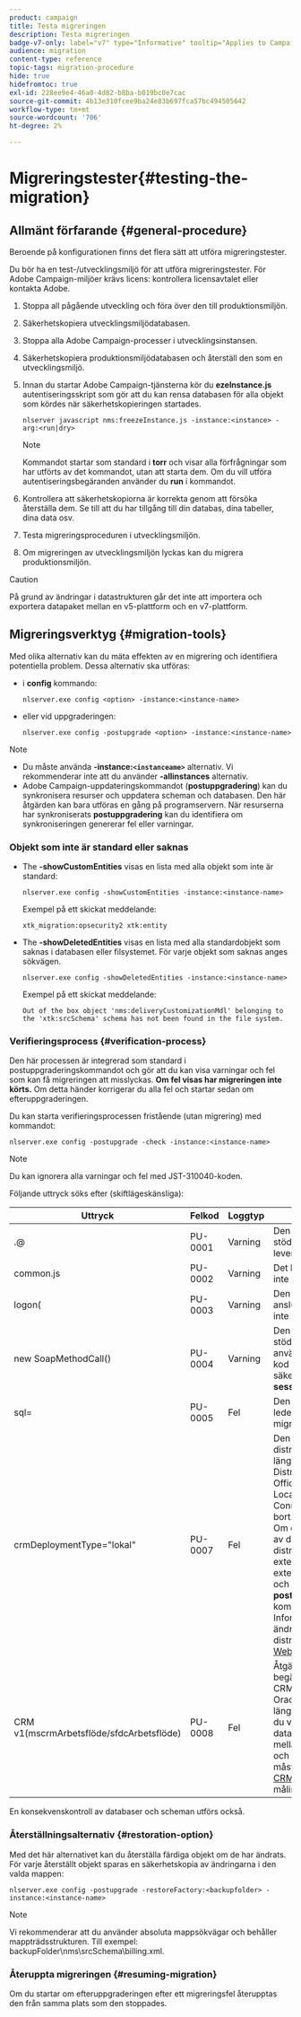 ```yaml
---
product: campaign
title: Testa migreringen
description: Testa migreringen
badge-v7-only: label="v7" type="Informative" tooltip="Applies to Campaign Classic v7 only"
audience: migration
content-type: reference
topic-tags: migration-procedure
hide: true
hidefromtoc: true
exl-id: 228ee9e4-46a0-4d82-b8ba-b019bc0e7cac
source-git-commit: 4b13e310fcee9ba24e83b697fca57bc494505642
workflow-type: tm+mt
source-wordcount: '706'
ht-degree: 2%

---
```


# Migreringstester{#testing-the-migration}



## Allmänt förfarande {#general-procedure}

Beroende på konfigurationen finns det flera sätt att utföra migreringstester.

Du bör ha en test-/utvecklingsmiljö för att utföra migreringstester. För Adobe Campaign-miljöer krävs licens: kontrollera licensavtalet eller kontakta Adobe.

1. Stoppa all pågående utveckling och föra över den till produktionsmiljön.
1. Säkerhetskopiera utvecklingsmiljödatabasen.
1. Stoppa alla Adobe Campaign-processer i utvecklingsinstansen.
1. Säkerhetskopiera produktionsmiljödatabasen och återställ den som en utvecklingsmiljö.
1. Innan du startar Adobe Campaign-tjänsterna kör du **ezeInstance.js** autentiseringsskript som gör att du kan rensa databasen för alla objekt som kördes när säkerhetskopieringen startades.

   ```
   nlserver javascript nms:freezeInstance.js -instance:<instance> -arg:<run|dry>
   ```

   >[!NOTE]
   >
   >Kommandot startar som standard i **torr** och visar alla förfrågningar som har utförts av det kommandot, utan att starta dem. Om du vill utföra autentiseringsbegäranden använder du **run** i kommandot.

1. Kontrollera att säkerhetskopiorna är korrekta genom att försöka återställa dem. Se till att du har tillgång till din databas, dina tabeller, dina data osv.
1. Testa migreringsproceduren i utvecklingsmiljön.
1. Om migreringen av utvecklingsmiljön lyckas kan du migrera produktionsmiljön.

>[!CAUTION]
>
>På grund av ändringar i datastrukturen går det inte att importera och exportera datapaket mellan en v5-plattform och en v7-plattform.


## Migreringsverktyg {#migration-tools}

Med olika alternativ kan du mäta effekten av en migrering och identifiera potentiella problem. Dessa alternativ ska utföras:

* i **config** kommando:

   ```
   nlserver.exe config <option> -instance:<instance-name>
   ```

* eller vid uppgraderingen:

   ```
   nlserver.exe config -postupgrade <option> -instance:<instance-name>
   ```

>[!NOTE]
>
>* Du måste använda **-instance:`<instanceame>`** alternativ. Vi rekommenderar inte att du använder **-allinstances** alternativ.
>* Adobe Campaign-uppdateringskommandot (**postuppgradering**) kan du synkronisera resurser och uppdatera scheman och databasen. Den här åtgärden kan bara utföras en gång på programservern. När resurserna har synkroniserats **postuppgradering** kan du identifiera om synkroniseringen genererar fel eller varningar.


### Objekt som inte är standard eller saknas

* The **-showCustomEntities** visas en lista med alla objekt som inte är standard:

   ```
   nlserver.exe config -showCustomEntities -instance:<instance-name>
   ```

   Exempel på ett skickat meddelande:

   ```
   xtk_migration:opsecurity2 xtk:entity
   ```

* The **-showDeletedEntities** visas en lista med alla standardobjekt som saknas i databasen eller filsystemet. För varje objekt som saknas anges sökvägen.

   ```
   nlserver.exe config -showDeletedEntities -instance:<instance-name>
   ```

   Exempel på ett skickat meddelande:

   ```
   Out of the box object 'nms:deliveryCustomizationMdl' belonging to the 'xtk:srcSchema' schema has not been found in the file system.
   ```

### Verifieringsprocess {#verification-process}

Den här processen är integrerad som standard i postuppgraderingskommandot och gör att du kan visa varningar och fel som kan få migreringen att misslyckas. **Om fel visas har migreringen inte körts.** Om detta händer korrigerar du alla fel och startar sedan om efteruppgraderingen.

Du kan starta verifieringsprocessen fristående (utan migrering) med kommandot:

```
nlserver.exe config -postupgrade -check -instance:<instance-name>
```

>[!NOTE]
>
>Du kan ignorera alla varningar och fel med JST-310040-koden.

Följande uttryck söks efter (skiftlägeskänsliga):

<table> 
 <thead> 
  <tr> 
   <th> Uttryck<br /> </th> 
   <th> Felkod<br /> </th> 
   <th> Loggtyp<br /> </th> 
   <th> Kommentarer<br /> </th> 
  </tr> 
 </thead> 
 <tbody> 
  <tr> 
   <td> .@<br /> </td> 
   <td> PU-0001<br /> </td> 
   <td> Varning<br /> </td> 
   <td> Den här typen av syntax stöds inte längre i leveranspersonalisering. <br /> </td> 
  </tr> 
  <tr> 
   <td> common.js<br /> </td> 
   <td> PU-0002<br /> </td> 
   <td> Varning<br /> </td> 
   <td> Det här biblioteket får inte användas.<br /> </td> 
  </tr> 
  <tr> 
   <td> logon(<br /> </td> 
   <td> PU-0003<br /> </td> 
   <td> Varning<br /> </td> 
   <td> Den här anslutningsmetoden får inte längre användas.<br /> </td> 
  </tr> 
  <tr> 
   <td> new SoapMethodCall()<br /> </td> 
   <td> PU-0004<br /> </td> 
   <td> Varning<br /> </td> 
   <td> Den här funktionen stöds bara när den används i JavaScript-kod som körs från en säkerhetszon i <strong>sessionTokenOnly</strong> läge.<br /> </td> 
  </tr> 
  <tr> 
   <td> sql=<br /> </td> 
   <td> PU-0005<br /> </td> 
   <td> Fel<br /> </td> 
   <td> Den här typen av fel leder till ett migreringsfel.<br /> </td> 
  </tr> 
  <tr> 
   <td> crmDeploymentType="lokal"<br /> </td> 
   <td> PU-0007<br /> </td> 
   <td> Fel<br /> </td> 
   <td> Den här typen av distribution stöds inte längre. Distributionstypen för Office 365- och On-Local Microsoft CRM Connector har nu tagits bort. 
   </br>Om du använder någon av de här inaktuella distributionstyperna i ett externt konto bör det externa kontot tas bort och du bör sedan köra <b>postuppgradering</b> -kommando. 
   </br>Information om hur du ändrar till Web API-distribution finns i <a href="../../platform/using/crm-ms-dynamics.md#configure-acc-for-microsoft" target="_blank">Webbprogram</a>.<br /> </td>
  </tr> 
  <tr> 
   <td> CRM v1(mscrmArbetsflöde/sfdcArbetsflöde)<br /> </td> 
   <td> PU-0008<br /> </td> 
   <td> Fel<br /> </td> 
   <td> Åtgärdsaktiviteter på begäran i Microsoft CRM, Salesforce och Oracle CRM är inte längre tillgängliga. Om du vill konfigurera datasynkroniseringen mellan Adobe Campaign och ett CRM-system måste du använda <a href="../../workflow/using/crm-connector.md" target="_blank">CRM-koppling</a> målinriktning.<br /> </td>
  </tr> 
 </tbody> 
</table>

En konsekvenskontroll av databaser och scheman utförs också.

### Återställningsalternativ {#restoration-option}

Med det här alternativet kan du återställa färdiga objekt om de har ändrats. För varje återställt objekt sparas en säkerhetskopia av ändringarna i den valda mappen:

```
nlserver.exe config -postupgrade -restoreFactory:<backupfolder> -instance:<instance-name>
```

>[!NOTE]
>
>Vi rekommenderar att du använder absoluta mappsökvägar och behåller mappträdsstrukturen. Till exempel: backupFolder\nms\srcSchema\billing.xml.

### Återuppta migreringen {#resuming-migration}

Om du startar om efteruppgraderingen efter ett migreringsfel återupptas den från samma plats som den stoppades.
